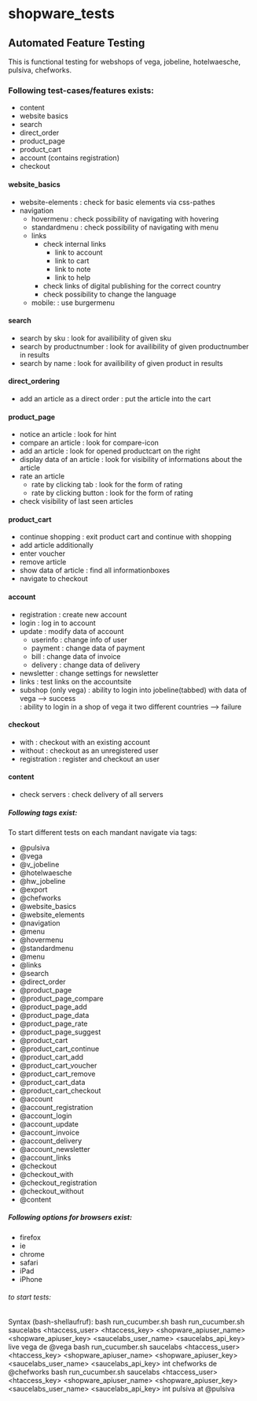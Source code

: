 # shopware_tests
## Automated Feature Testing
This is functional testing for webshops of vega, jobeline, hotelwaesche, pulsiva, chefworks.

### Following **test-cases/features** exists:
- content
- website basics
- search
- direct_order
- product_page
- product_cart
- account (contains registration)
- checkout

#### website_basics
  - website-elements
    : check for basic elements via css-pathes
  - navigation
    - hovermenu
      : check possibility of navigating with hovering
    - standardmenu
      : check possibility of navigating with menu
    - links
      - check internal links
        - link to account
        - link to cart
        - link to note
        - link to help
      - check links of digital publishing for the correct country
      - check possibility to change the language
     - mobile:
         : use burgermenu

#### search
  - search by sku
    : look for availibility of given sku
  - search by productnumber
    : look for availibility of given productnumber in results
  - search by name
    : look for availibility of given product in results

#### direct_ordering
  - add an article as a direct order
    : put the article into the cart

#### product_page
  - notice an article
    : look for hint
  - compare an article
    : look for compare-icon
  - add an article
    : look for opened productcart on the right
  - display data of an article
    : look for visibility of informations about the article
  - rate an article
    - rate by clicking tab
      : look for the form of rating
    - rate by clicking button
      : look for the form of rating
  - check visibility of last seen articles

#### product_cart
  - continue shopping
    : exit product cart and continue with shopping
  - add article additionally
  - enter voucher
  - remove article
  - show data of article
    : find all informationboxes
  - navigate to checkout

#### account
  - registration
    : create new account
  - login
    : log in to account
  - update
    : modify data of account
    - userinfo
      : change info of user
    - payment
      : change data of payment
    - bill
      : change data of invoice
    - delivery
      : change data of delivery
  - newsletter
    : change settings for newsletter
  - links
    : test links on the accountsite
  - subshop (only vega)
    : ability to login into jobeline(tabbed) with data of vega --> success  
    : ability to login in a shop of vega it two different countries --> failure  

#### checkout
  - with
    : checkout with an existing account
  - without
    : checkout as an unregistered user
  - registration
    : register and checkout an user

#### content
  - check servers
    : check delivery of all servers

##### Following tags exist:
To start different tests on each mandant navigate via tags:
- @pulsiva
- @vega
- @v_jobeline
- @hotelwaesche
- @hw_jobeline
- @export
- @chefworks
- @website_basics
- @website_elements
- @navigation
- @menu
- @hovermenu
- @standardmenu
- @menu
- @links
- @search
- @direct_order
- @product_page
- @product_page_compare
- @product_page_add
- @product_page_data
- @product_page_rate   
- @product_page_suggest
- @product_cart
- @product_cart_continue
- @product_cart_add
- @product_cart_voucher
- @product_cart_remove
- @product_cart_data
- @product_cart_checkout
- @account
- @account_registration
- @account_login
- @account_update
- @account_invoice
- @account_delivery
- @account_newsletter
- @account_links
- @checkout
- @checkout_with
- @checkout_registration
- @checkout_without
- @content

##### Following options for browsers exist:
- firefox
- ie
- chrome
- safari
- iPad
- iPhone

###### to start tests:
Syntax (bash-shellaufruf): bash run_cucumber.sh <testenviroment-system> <browser> <apiuser> <apikey> <sauceuser> <saucekey> <test-system> <testshop> <country> <tag>
bash run_cucumber.sh saucelabs <browser> <htaccess_user> <htaccess_key> <shopware_apiuser_name> <shopware_apiuser_key> <saucelabs_user_name> <saucelabs_api_key> live vega de @vega
bash run_cucumber.sh saucelabs <browser> <htaccess_user> <htaccess_key> <shopware_apiuser_name> <shopware_apiuser_key> <saucelabs_user_name> <saucelabs_api_key> int chefworks de @chefworks
bash run_cucumber.sh saucelabs <browser> <htaccess_user> <htaccess_key> <shopware_apiuser_name> <shopware_apiuser_key> <saucelabs_user_name> <saucelabs_api_key> int pulsiva at @pulsiva

